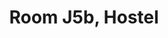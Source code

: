 ---
basin: 'No'
cudn: true
floor: Ground
grade: 1
images:
- /assets/images/rooms/h/j5B(1).jpg
- /assets/images/rooms/h/j5B(2).jpg
living_room: 'No'
location: Hostel
name: J5b
network: Wired and Wireless
title: Room J5b, Hostel
---